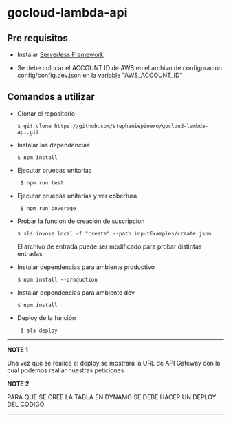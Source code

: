 # gocloud-lambda-api

## Pre requisitos

- Instalar [Serverless Framework](https://www.serverless.com/framework/docs/providers/aws/guide/installation/)

- Se debe colocar el ACCOUNT ID de AWS en el archivo de configuración config/config.dev.json en la variable "AWS_ACCOUNT_ID"

## Comandos a utilizar

- Clonar el repositorio

    ``` $ git clone https://github.com/stephaniepinero/gocloud-lambda-api.git ```

- Instalar las dependencias 

    ``` $ npm install ```

- Ejecutar pruebas unitarias

    ``` $ npm run test```

- Ejecutar pruebas unitarias y ver cobertura

    ``` $ npm run coverage```

- Probar la funcion de creación de suscripcion

    ``` $ sls invoke local -f "create" --path inputExamples/create.json ```

    El archivo de entrada puede ser modificado para probar distintas entradas

- Instalar dependencias para ambiente productivo

    ``` $ npm install --production ```

- Instalar dependencias para ambiente dev

    ``` $ npm install ```

- Deploy de la función

    ``` $ sls deploy```

---
**NOTE 1**

Una vez que se realice el deploy se mostrará la URL de API Gateway con la cual podemos realiar nuestras peticiones

**NOTE 2**

PARA QUE SE CREE LA TABLA EN DYNAMO SE DEBE HACER UN DEPLOY DEL CÓDIGO

---